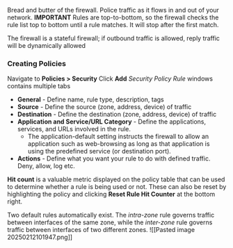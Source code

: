 Bread and butter of the firewall. Police traffic as it flows in and out of your network.
**IMPORTANT** Rules are top-to-bottom, so the firewall checks the rule list top to bottom until a rule matches. It will stop after the first match.

The firewall is a stateful firewall; if outbound traffic is allowed, reply traffic will be dynamically allowed

### Creating Policies
Navigate to **Policies > Security** Click **Add**
*Security Policy Rule* windows contains multiple tabs
- **General** - Define name, rule type, description, tags
- **Source** - Define the source (zone, address, device) of traffic 
- **Destination** - Define the destination (zone, address, device) of traffic
- **Application and Service/URL Category** - Define the applications, services, and URLs involved in the rule.
	- The application-default setting instructs the firewall to allow an application such as web-browsing as long as that application is using the predefined service (or destination port).
- **Actions** - Define what you want your rule to do with defined traffic. Deny, allow, log etc.

**Hit count** is a valuable metric displayed on the policy table that can be used to determine whether a rule is being used or not. These can also be reset by highlighting the policy and clicking **Reset Rule Hit Counter** at the bottom right.

Two default rules automatically exist. The *intra-zone* rule governs traffic between interfaces of the same zone, while the *inter-zone* rule governs traffic between interfaces of two different zones.
![[Pasted image 20250212101947.png]]